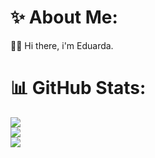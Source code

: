 # ✨ About Me:
👋🏼 Hi there, i'm Eduarda. 

# 📊 GitHub Stats:
![](https://github-readme-stats.vercel.app/api?username=EduardaElger&theme=buefy&hide_border=false&include_all_commits=true&count_private=false)<br/>
![](https://github-readme-streak-stats.herokuapp.com/?user=EduardaElger&theme=buefy&hide_border=false)<br/>
![](https://github-readme-stats.vercel.app/api/top-langs/?username=EduardaElger&theme=buefy&hide_border=false&include_all_commits=true&count_private=false&layout=compact)
